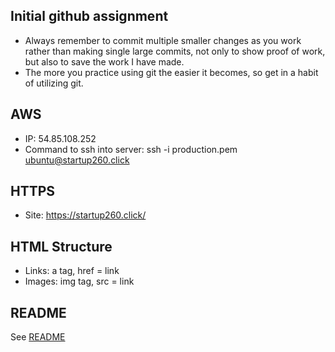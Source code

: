## Initial github assignment
- Always remember to commit multiple smaller changes as you work rather than making single large commits, not only to show proof of work, but also to save the work I have made.
- The more you practice using git the easier it becomes, so get in a habit of utilizing git.

## AWS
- IP: 54.85.108.252
- Command to ssh into server: ssh -i production.pem ubuntu@startup260.click

## HTTPS
- Site: https://startup260.click/

## HTML Structure
- Links: a tag, href = link
- Images: img tag, src = link


## README
See [README](README.md)
